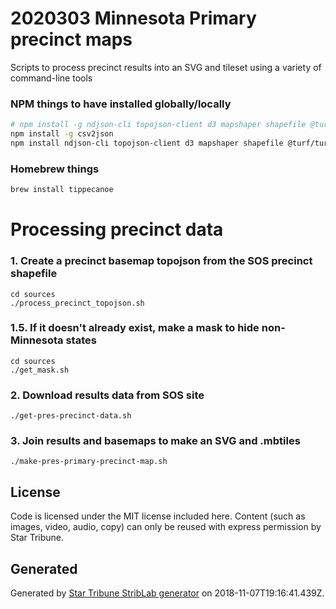 # 2020303 Minnesota Primary precinct maps

Scripts to process precinct results into an SVG and tileset using a variety of command-line tools

### NPM things to have installed globally/locally
```bash
# npm install -g ndjson-cli topojson-client d3 mapshaper shapefile @turf/turf
npm install -g csv2json
npm install ndjson-cli topojson-client d3 mapshaper shapefile @turf/turf
```

### Homebrew things
```bash
brew install tippecanoe
```

# Processing precinct data

### 1. Create a precinct basemap topojson from the SOS precinct shapefile

```
cd sources
./process_precinct_topojson.sh
```

### 1.5. If it doesn't already exist, make a mask to hide non-Minnesota states

```
cd sources
./get_mask.sh
```

### 2. Download results data from SOS site

```
./get-pres-precinct-data.sh
```

### 3. Join results and basemaps to make an SVG and .mbtiles

```
./make-pres-primary-precinct-map.sh
```


## License

Code is licensed under the MIT license included here. Content (such as images, video, audio, copy) can only be reused with express permission by Star Tribune.

## Generated

Generated by [Star Tribune StribLab generator](https://github.com/striblab/generator-striblab) on 2018-11-07T19:16:41.439Z.
